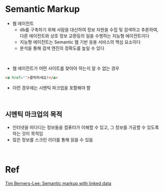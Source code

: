 # Semantic Markup

- 웹 에이전트
  - db를 구축하기 위해 사람을 대신하여 정보 자원을 수집 및 검색하고 추론하여, 다른 에이전트와 상호 정보 교환등의 일을 수행하는 지능형 에이전트이다
  - 지능형 에이전트는 Semantic 웹 기반 응용 서비스의 핵심 요소이다
  - 분석을 통해 검색 엔진의 정확도를 높일 수 있다
 


<br>

- 웹 에이전트가 어떤 사이트를 찾아야 하는지 알 수 없는 경우
```html
<a href="">클릭하세요!</a>
```
- 이런 경우에는 시멘틱 파크업을 포함해야 함

<br>

## 시멘틱 마크업의 목적

- 인터넷을 떠다디는 정보들을 컴퓨터가 이해할 수 있고, 그 정보를 가공할 수 있도록 하는 것이 목적임
- 많은 정보를 스크린 리더를 통해 읽을 수 있음





<br>

# Ref

[Tim Berners-Lee: Semantic markup with linked data](https://www.youtube.com/watch?v=OM6XIICm_qo&t=332s)
